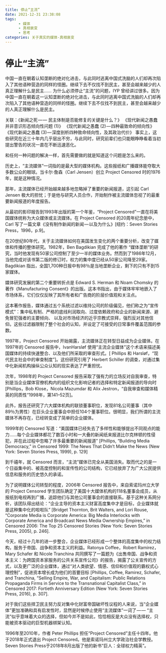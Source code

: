 ```yaml
---
title: 停止“主流”
date: 2021-12-31 23:38:08
tags:
      - 媒体
      - 真相衰变
      - 思考
categories: 关于真实的媒体-真相衰变
---
```

# 停止“主流” #

中国一直在朝着认知垄断的绝对化进击，与此同时逃离中国式洗脑的人们却再次陷入了其他语种营造的同样的怪圈。继续下去不仅找不到民主，甚至会越来越少的人真正理解什么是民主……
为什么必须停止“主流”的问题，IYP 曾经讲过很多。因为中国一直在朝着这一认知垄断的绝对化进击，与此同时逃离中国式洗脑的人们却再次陷入了其他语种营造的同样的怪圈。继续下去不仅找不到民主，甚至会越来越少的人真正理解什么是民主。

关联：《新闻之死 — — 民主体制是否能修复的关键是什么？》
《现代新闻之愚蠢并非意识形态倾向性问题 (1)》
《现代新闻之愚蠢 (2) — 四种最致命的倾向性》
《现代新闻之愚蠢 (3) — 深度剖析四种致命倾向性，及其政治代价》
事实上，这些研究在近三十年内几乎层出不穷，与此同时，研究前辈们也只能眼睁睁看着当初提出警告的状况一直在不断迅速恶化。

和任何一种问题的解决一样，首先需要做的就是知道这个问题是怎么来的。

历史上，“主流媒体”一词指的是最大型的媒体机构。这些报纸和广播媒体能夺取大多数公众的眼球。当卡尔·詹森（Carl Jensen）创立 Project Censored 时的1976年，就是这种情况。

那年，主流媒体已经开始越来越多地忽略掉了重要的新闻报道，这引起 Carl Jensen 极大的担忧；于是他与研究人员合作，开始制作被主流媒体忽视了的最重要新闻报道的年度报告。

从最初的影印报告到1993年出版的第一个年鉴，“Project Censored”一直在将美国媒体统称为大众媒体或主流媒体。在 Project Censored 的20周年纪念册中，Carl 写了一篇文章《没有制作新闻的新闻 — 以及为什么》[纽约：Seven Stories Press，1996，p.9]。

在20世纪80年代，关于主流媒体如何在美国发生变化的两个重要分析，改变了媒体和传播的整体研究。1982年，Ben Bagdikian 完成了他的著作 “媒体垄断”的研究，当时他发现有50家公司控制了至少一半的媒体业务。然而到了1986年12月，当他完成对该书第二版的修订时，权力的集中度已经从50家公司降至29家。Bagdikian 指出，全国1,700种日报中有98％是当地垄断企业，剩下的只有不到15家媒体。

媒体研究发展的第二个重要转折点是 Edward S. Herman 和 Noam Chomsky 的著作《Manufacturing Consent》的出版。这本书指出，由于媒体牢牢地嵌入了市场体系，它们仅仅反映了其所有者和广告商的阶层价值观和关注点。

这本著作报告，媒体通过五个系统过滤以维持公司的阶级偏见，他们称之为“宣传模式”：集中私有制、严格的底线利润取向、过度依赖政府和企业的新闻来源、避免冒犯强者的主要倾向、 以及对市场经济的近乎宗教式崇拜，强烈反对其他信仰。这些过滤器限制了整个社会的认知，并设定了可接受的日常事件覆盖范围的参数。

1997年，Project Censored 开始揭露，主流媒体正在转型日益成为企业媒体。在1997年的 Censored 报告中，IvanHarsløf 使用“主流企业媒体”这个术语来描述美国媒体的持续快速整合、以及他们所采取的审查形式。[ Phillips 和 Harsløf，“现代民主社会中的审查制度”]。这份研究引用了 Herbert Schiller 的调查，对通过集中化新闻机构操纵公众认知的现实表达了严重担忧。

次年，1998年的 Project Censored 报告采取了强有力的立场反对自我审查，特别是当企业媒体官僚机构内的组织文化影响记者的选择和特定新闻报道的导向时 [Phillips，Bob Klose，Nicola Mazumdar 和 Alix Jestron，“自我审查和媒体精英的同质性“1998年，第141–52页]。

此外，报告还研究了六大媒体机构的联锁董事职位，发现81名公司董事（其中89％为男性）在巨头企业董事会中担任104个董事职位。很明显，我们所谓的主流媒体不再存在，已经转变成了简单的企业媒体。

1999年的 Censored 写道：“美国媒体已经失去了多样性和能够提出不同观点的能力……每个企业媒体都花了数百小时和一大叠的新闻纸来报道比尔克林顿的性侵犯，并在此过程中忽略了许多最重要的新闻报道” [Phillips, “Building Media Democracy,” in Censored 1999: The News That Didn’t Make the News (New York: Seven Stories Press, 1999), p. 129]

到千禧年，就 Censored 而言，“主流”媒体已完全从美国消失。取而代之的是一个日益集中的、被高度控制的和宣传性的公司结构，它已经放弃了为广大公民提供信息和服务的历史悠久的承诺。

为了说明媒体公司转型的程度，2006年 Censored 报告中，来自索诺玛州立大学的 Project Censored 学生团队确定了美国十大媒体机构的118名董事会成员，从报纸到电视再到广播，追踪他们与其他公司董事会的直接联系。基于这种关系网分析，该团队得出结论：“企业主导的资本主义财富高度集中才是目标，企业媒体就是这种集中化的啦啦队” [Bridget Thornton, Brit Walters, and Lori Rouse, “Corporate Media is Corporate America: Big Media Interlocks with Corporate America and Broadcast News Media Ownership Empires,” in Censored 2006: The Top 25 Censored Stories (New York: Seven Stories Press, 2005), p. 246].

今天，经过十几年的进一步整合，企业媒体已经形成一个整体的高度集中的权力结构，服务于帝国、战争和资本主义的利益。Ratonya Coffee，Robert Ramirez，Mary Schafer 和 Nicole Tranchina 共同撰写了一篇题为《出售帝国、战争和资本主义：为跨国资本家服务的公共关系宣传公司》的报告，揭露了公关宣传的方式，以及更广泛的企业媒体，通过“对人类欲望、情感、信仰和价值观的霸权式心理控制”，促进资本增长成为他们的首要目标 [Phillips, Coffee, Ramirez, Schafer, and Tranchina, “Selling Empire, War, and Capitalism: Public Relations Propaganda Firms in Service to the Transnational Capitalist Class,” in Censored 2017: Fortieth Anniversary Edition (New York: Seven Stories Press, 2016), p. 307].

对于我们这些捍卫民主努力反对集中化财富帝国破坏性议程的人来说，当“企业媒体”更加准确和具有启发性时，显然是时候停止使用“主流媒体”一词了 — — “主流”似乎意味着大众的选择，但如今并不是如此，恰恰相反是大众没有选择权，只能被资本驱动的巨型机器绑架认知。

1996年至2010年，作者 Peter Phillips 担任“Project Censored”主任十四年。他于2018年正式退出 Project Censored。他是索诺玛州立大学政治社会学教授。 Seven Stories Press于2018年8月出版了他的新书“巨人：全球权力精英”。
